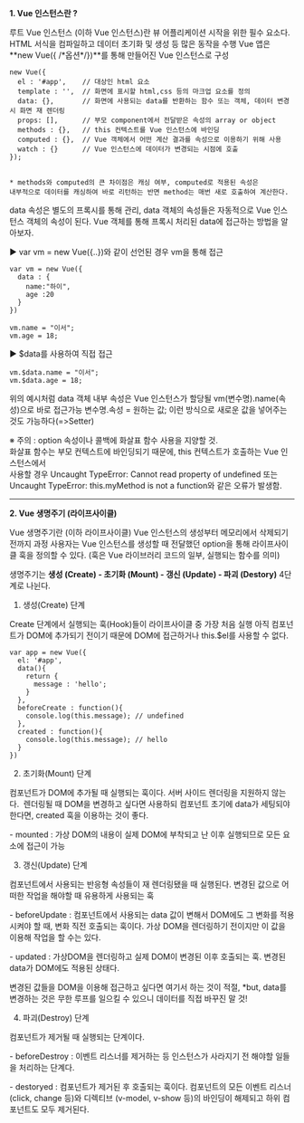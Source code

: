 **1\. Vue 인스턴스란 ?**

루트 Vue 인스턴스 (이하 Vue 인스턴스)란 뷰 어플리케이션 시작을 위한 필수 요소다.
HTML 서식을 컴파일하고 데이터 초기화 및 생성 등 많은 동작을 수행
Vue 앱은 **new Vue({ /\*옵션\*/})**를 통해 만들어진 Vue 인스턴스로 구성

```
new Vue({
  el : '#app',    // 대상인 html 요소
  template : '',  // 화면에 표시할 html,css 등의 마크업 요소를 정의
  data: {},       // 화면에 사용되는 data를 반환하는 함수 또는 객체, 데이터 변경 시 화면 재 렌더링
  props: [],      // 부모 component에서 전달받은 속성의 array or object
  methods : {},   // this 컨텍스트를 Vue 인스턴스에 바인딩
  computed : {},  // Vue 객체에서 어떤 계산 결과를 속성으로 이용하기 위해 사용
  watch : {}      // Vue 인스턴스에 데이터가 변경되는 시점에 호출
});


* methods와 computed의 큰 차이점은 캐싱 여부, computed로 적용된 속성은
내부적으로 데이터를 캐싱하여 바로 리턴하는 반면 method는 매번 새로 호출하여 계산한다.
```

data 속성은 별도의 프록시를 통해 관리, data 객체의 속성들은 자동적으로 Vue 인스턴스 객체의 속성이 된다. 
Vue 객체를 통해 프록시 처리된 data에 접근하는 방법을 알아보자.

▶ var vm = new Vue({..})와 같이 선언된 경우 vm을 통해 접근
```
var vm = new Vue({
  data : {
    name:"하이",
    age :20
  }
})

vm.name = "이서";
vm.age = 18;
```

▶ $data를 사용하여 직접 접근
```
vm.$data.name = "이서";
vm.$data.age = 18;
```


위의 예시처럼 data 객체 내부 속성은 Vue 인스턴스가 할당될 vm(변수명).name(속성)으로 바로 접근가능
변수명.속성 = 원하는 값; 이런 방식으로 새로운 값을 넣어주는 것도 가능하다(=>Setter)

※ 주의 : option 속성이나 콜백에 화살표 함수 사용을 지양할 것.  
화살표 함수는 부모 컨텍스트에 바인딩되기 때문에, this 컨텍스트가 호출하는 Vue 인스턴스에서   
사용할 경우 Uncaught TypeError: Cannot read property of undefined 또는  
Uncaught TypeError: this.myMethod is not a function와 같은 오류가 발생함.


---


**2\. Vue 생명주기 (라이프사이클)**


Vue 생명주기란 (이하 라이프사이클) Vue 인스턴스의 생성부터 메모리에서 삭제되기 전까지 과정
사용자는 Vue 인스턴스를 생성할 때 전달했던 option을 통해 라이프사이클 훅을 정의할 수 있다. 
(훅은 Vue 라이브러리 코드의 일부, 실행되는 함수를 의미)


생명주기는 **생성 (Create) - 초기화 (Mount) - 갱신 (Update) - 파괴 (Destory)** 4단계로 나뉜다.


1) 생성(Create) 단계
<!--
[##_Image|kage@bls5yb/btqB2vJjS1h/DexcK2fekJpSLlAovOWbTK/img.jpg|alignLeft|data-filename="create.jpg" data-origin-width="1199" data-origin-height="619" width="769"|11||_##]
-->

Create 단계에서 실행되는 훅(Hook)들이 라이프사이클 중 가장 처음 실행
아직 컴포넌트가 DOM에 추가되기 전이기 때문에 DOM에 접근하거나 this.$el를 사용할 수 없다.

```
var app = new Vue({
  el: '#app',
  data(){
    return {
      message : 'hello';
    }
  },
  beforeCreate : function(){
    console.log(this.message); // undefined
  },
  created : function(){
    console.log(this.message); // hello
  }
})
```


2) 초기화(Mount) 단계

<!-- 
[##_Image|kage@ceyN4l/btqBZNLnG4H/4TOoOab0tztPK9CkYIPkG0/img.jpg|alignLeft|data-filename="mount.jpg" data-origin-width="1198" data-origin-height="1249" width="580" height="605"|||_##]
-->

컴포넌트가 DOM에 추가될 때 실행되는 훅이다. 서버 사이드 렌더링을 지원하지 않는다. 
렌더링될 때 DOM을 변경하고 싶다면 사용하되 컴포넌트 초기에 data가 세팅되야 한다면, created 훅을 이용하는 것이
좋다.

\- mounted : 가상 DOM의 내용이 실제 DOM에 부착되고 난 이후 실행되므로 모든 요소에 접근이 가능



3) 갱신(Update) 단계

<!--
[##_Image|kage@ba7Mc8/btqB1GqZ6pI/rplYBYr0HKyPUiPWw4vyZk/img.jpg|alignLeft|data-filename="update.jpg" data-origin-width="822" data-origin-height="580" width="599"|||_##]
-->

컴포넌트에서 사용되는 반응형 속성들이 재 렌더링됐을 때 실행된다.
변경된 값으로 어떠한 작업을 해야할 때 유용하게 사용되는 훅

\- beforeUpdate : 컴포넌트에서 사용되는 data 값이 변해서 DOM에도 그 변화를 적용시켜야 할 때, 변화 직전
호출되는 훅이다. 가상 DOM을 렌더링하기 전이지만 이 값을 이용해 작업을 할 수는 있다.

\- updated : 가상DOM을 렌더링하고 실제 DOM이 변경된 이후 호출되는 훅. 변경된 data가 DOM에도 적용된 상태다.

변경된 값들을 DOM을 이용해 접근하고 싶다면 여기서 하는 것이 적절, 
\*but, data를 변경하는 것은 무한 루프를 일으킬 수 있으니 데이터를 직접 바꾸진 말 것!



4) 파괴(Destroy) 단계
<!--
[##_Image|kage@bjPe7d/btqBZNYXb3p/Kso0eNPmyKwLylMGGpvpBk/img.jpg|alignLeft|data-filename="destory.jpg" data-origin-width="1199" data-origin-height="693" width="571"|||_##]
-->

컴포넌트가 제거될 때 실행되는 단계이다.


\- beforeDestroy : 이벤트 리스너를 제거하는 등 인스턴스가 사라지기 전 해야할 일들을 처리하는 단계다.

\- destoryed : 컴포넌트가 제거된 후 호출되는 훅이다. 컴포넌트의 모든 이벤트 리스너 (click, change 등)와 
디렉티브 (v-model, v-show 등)의 바인딩이 해제되고 하위 컴포넌트도 모두 제거된다.

